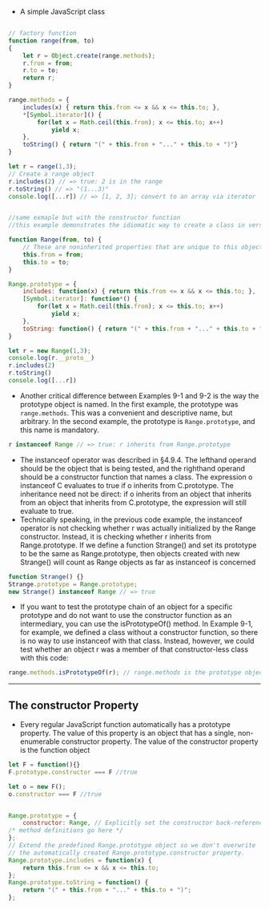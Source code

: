 - A simple JavaScript class
```js

// factory function
function range(from, to)
{
	let r = Object.create(range.methods);
	r.from = from;
	r.to = to;
	return r;
}

range.methods = {
	includes(x) { return this.from <= x && x <= this.to; },
	*[Symbol.iterator]() {
		for(let x = Math.ceil(this.from); x <= this.to; x++)
			yield x;
	},
	toString() { return "(" + this.from + "..." + this.to + ")"}
}

let r = range(1,3);
// Create a range object
r.includes(2) // => true: 2 is in the range 
r.toString() // => "(1...3)"
console.log([...r]) // => [1, 2, 3]; convert to an array via iterator


//same exmaple but with the constructor function
//this example demonstrates the idiomatic way to create a class in versions of JavaScript that do not support the ES6 class keyword.

function Range(from, to) {
	// These are noninherited properties that are unique to this object.
	this.from = from;
	this.to = to;
}

Range.prototype = {
	includes: function(x) { return this.from <= x && x <= this.to; },
	[Symbol.iterator]: function*() {
		for(let x = Math.ceil(this.from); x <= this.to; x++)
			yield x;
	},
	toString: function() { return "(" + this.from + "..." + this.to + ")"; }
}

let r = new Range(1,3);
console.log(r.__proto__)
r.includes(2)
r.toString()
console.log([...r])

```

- Another critical difference between Examples 9-1 and 9-2 is the way the prototype object is named. In the first example, the prototype was `range.methods`. This was a convenient and descriptive name, but arbitrary. In the second example, the prototype is `Range.prototype`, and this name is mandatory. 

```js
r instanceof Range // => true: r inherits from Range.prototype
```

- The instanceof operator was described in §4.9.4. The lefthand operand should be the object that is being tested, and the righthand operand should be a constructor function that names a class. The expression o instanceof C evaluates to true if o inherits from C.prototype. The inheritance need not be direct: if o inherits from an object that inherits from an object that inherits from C.prototype, the expression will still evaluate to true.
- Technically speaking, in the previous code example, the instanceof operator is not checking whether r was actually initialized by the Range constructor. Instead, it is checking whether r inherits from Range.prototype. If we define a function Strange() and set its prototype to be the same as Range.prototype, then objects created with new Strange() will count as Range objects as far as instanceof is concerned
```js
function Strange() {}
Strange.prototype = Range.prototype;
new Strange() instanceof Range // => true
```

- If you want to test the prototype chain of an object for a specific prototype and do not want to use the constructor function as an intermediary, you can use the isPrototypeOf() method. In Example 9-1, for example, we defined a class without a constructor function, so there is no way to use instanceof with that class. Instead, however, we could test whether an object r was a member of that constructor-less class with this code:

```js
range.methods.isPrototypeOf(r); // range.methods is the prototype object.
```

----

## The constructor Property

- Every regular JavaScript function automatically has a prototype property. The value of this property is an object that has a single, non-enumerable constructor property. The value of the constructor property is the function object
```js
let F = function(){}
F.prototype.constructor === F //true

let o = new F();
o.constructor === F //true


Range.prototype = {
	constructor: Range, // Explicitly set the constructor back-reference
/* method definitions go here */
};
// Extend the predefined Range.prototype object so we don't overwrite
// the automatically created Range.prototype.constructor property. 
Range.prototype.includes = function(x) {
	return this.from <= x && x <= this.to;
};
Range.prototype.toString = function() {
	return "(" + this.from + "..." + this.to + ")";
};

```